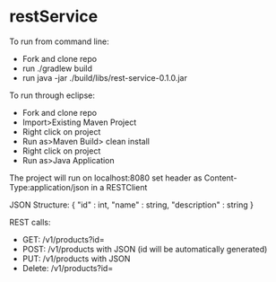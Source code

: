 # restService

To run from command line:
- Fork and clone repo
- run ./gradlew build 
- run java -jar ./build/libs/rest-service-0.1.0.jar

To run through eclipse:
- Fork and clone repo
- Import>Existing Maven Project
- Right click on project
- Run as>Maven Build> clean install
- Right click on project
- Run as>Java Application

The project will run on localhost:8080
set header as Content-Type:application/json in a RESTClient

JSON Structure:
{
  "id" : int,
  "name" : string,
  "description" : string
}


REST calls:
- GET: /v1/products?id=
- POST: /v1/products with JSON (id will be automatically generated)
- PUT: /v1/products with JSON
- Delete: /v1/products?id=


